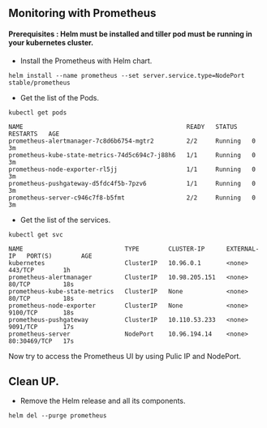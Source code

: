 ## Monitoring with Prometheus

#### Prerequisites : Helm must be installed and tiller pod must be running in your kubernetes cluster.


- Install the Prometheus with Helm chart.

```command
helm install --name prometheus --set server.service.type=NodePort stable/prometheus
```

- Get the list of the Pods.

```command
kubectl get pods
```
```output
NAME                                             READY   STATUS    RESTARTS   AGE
prometheus-alertmanager-7c8d6b6754-mgtr2         2/2     Running   0          3m
prometheus-kube-state-metrics-74d5c694c7-j88h6   1/1     Running   0          3m
prometheus-node-exporter-rl5jj                   1/1     Running   0          3m
prometheus-pushgateway-d5fdc4f5b-7pzv6           1/1     Running   0          3m
prometheus-server-c946c7f8-b5fmt                 2/2     Running   0          3m
```

- Get the list of the services.

```command
kubectl get svc
```
```output
NAME                            TYPE        CLUSTER-IP      EXTERNAL-IP   PORT(S)        AGE
kubernetes                      ClusterIP   10.96.0.1       <none>        443/TCP        1h
prometheus-alertmanager         ClusterIP   10.98.205.151   <none>        80/TCP         18s
prometheus-kube-state-metrics   ClusterIP   None            <none>        80/TCP         18s
prometheus-node-exporter        ClusterIP   None            <none>        9100/TCP       18s
prometheus-pushgateway          ClusterIP   10.110.53.233   <none>        9091/TCP       17s
prometheus-server               NodePort    10.96.194.14    <none>        80:30469/TCP   17s
```

Now try to access the Prometheus UI by using Pulic IP and NodePort. 

## Clean UP.

- Remove the Helm release and all its components.

```
helm del --purge prometheus
```


